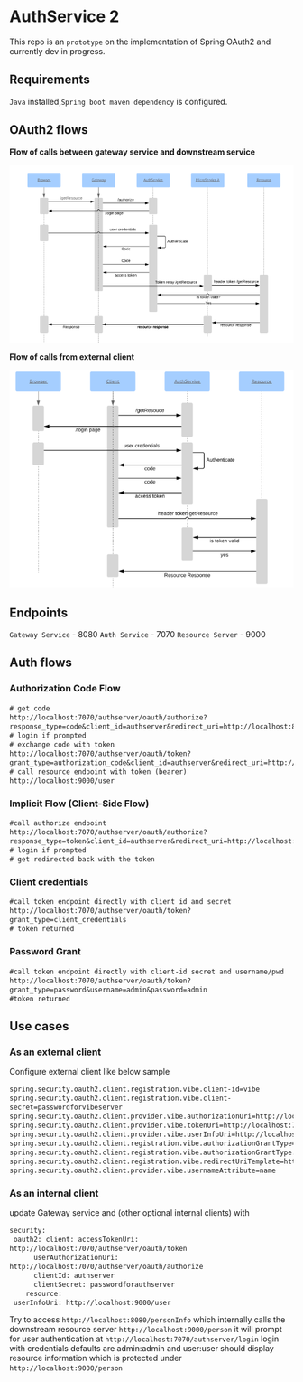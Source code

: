 # AuthService 2

This repo is an `prototype` on the implementation of Spring OAuth2 and currently dev in progress.

## Requirements

 `Java` installed,`Spring boot maven dependency` is configured.


## OAuth2 flows

**Flow of calls between gateway service and downstream service**

<img src="https://github.com/sayanawsit4/AuthService/blob/master/doc/oauth2_microservice_flow.png" />

 **Flow of calls from external client**

<img src="https://github.com/sayanawsit4/AuthService/blob/master/doc/external_client_flow.png" />

## Endpoints

`Gateway Service` -  8080
`Auth Service` - 7070
`Resource Server` - 9000

## Auth flows

### Authorization Code Flow

```
# get code
http://localhost:7070/authserver/oauth/authorize?response_type=code&client_id=authserver&redirect_uri=http://localhost:8080/&scope=myscope&state=Lq3pSG
# login if prompted
# exchange code with token
http://localhost:7070/authserver/oauth/token?grant_type=authorization_code&client_id=authserver&redirect_uri=http://localhost:8080/&scope=myscope&state=Lq3pSG&code=fTId6p
# call resource endpoint with token (bearer)
http://localhost:9000/user
```
### Implicit Flow (Client-Side Flow)
```
#call authorize endpoint
http://localhost:7070/authserver/oauth/authorize?response_type=token&client_id=authserver&redirect_uri=http://localhost:8080/&scope=myscope&state=Lq3pSG
# login if prompted
# get redirected back with the token
```
###  Client credentials
```
#call token endpoint directly with client id and secret
http://localhost:7070/authserver/oauth/token?grant_type=client_credentials
# token returned
```
###  Password Grant
```
#call token endpoint directly with client-id secret and username/pwd
http://localhost:7070/authserver/oauth/token?grant_type=password&username=admin&password=admin
#token returned
```

## Use cases

###  As an external client
Configure external client like below sample

```
spring.security.oauth2.client.registration.vibe.client-id=vibe
spring.security.oauth2.client.registration.vibe.client-secret=passwordforvibeserver
spring.security.oauth2.client.provider.vibe.authorizationUri=http://localhost:7070/authserver/oauth/authorize
spring.security.oauth2.client.provider.vibe.tokenUri=http://localhost:7070/authserver/oauth/token
spring.security.oauth2.client.provider.vibe.userInfoUri=http://localhost:9000/user
spring.security.oauth2.client.registration.vibe.authorizationGrantType=authorization_code
spring.security.oauth2.client.registration.vibe.authorizationGrantType.scope=myscope
spring.security.oauth2.client.registration.vibe.redirectUriTemplate=http://localhost:8081/login/oauth2/code/vibe
spring.security.oauth2.client.provider.vibe.usernameAttribute=name

```

###  As an internal client

update Gateway service and (other optional internal clients) with
```
security:
 oauth2: client: accessTokenUri: http://localhost:7070/authserver/oauth/token
      userAuthorizationUri: http://localhost:7070/authserver/oauth/authorize
      clientId: authserver
      clientSecret: passwordforauthserver
    resource:
 userInfoUri: http://localhost:9000/user
 ```

Try to access
`http://localhost:8080/personInfo` which internally calls the downstream resource server
`http://localhost:9000/person`
it will prompt for user authentication at `http://localhost:7070/authserver/login`
login with credentials defaults are admin:admin and user:user
should display resource information which is protected under `http://localhost:9000/person`
